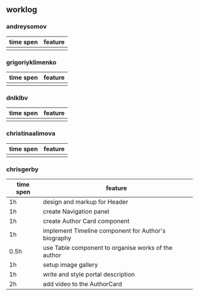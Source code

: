 ## worklog

### andreysomov
|time spen|feature|
|---|---|
|   |   |

### grigoriyklimenko
|time spen|feature|
|---|---|
|   |   |

### dnlklbv
|time spen|feature|
|---|---|
|   |   |

### christinaalimova
|time spen|feature|
|---|---|
|   |   |

### chrisgerby
|time spen|feature|
|---|---|
| 1h | design and markup for Header |
| 1h | create Navigation panel |
| 1h | create Author Card component |
| 1h | implement Timeline component for Author's biography |
| 0.5h | use Table component to organise works of the author |
| 1h | setup image gallery |
| 1h | write and style portal description |
| 2h | add video to the AuthorCard |
